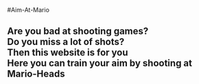 #Aim-At-Mario
## Are you bad at shooting games? <br> Do you miss a lot of shots? <br> Then this website is for you <br> Here you can train your aim by shooting at Mario-Heads
